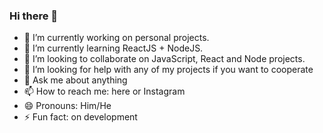 ### Hi there 👋
- 🔭 I’m currently working on personal projects.
- 🌱 I’m currently learning ReactJS + NodeJS.
- 👯 I’m looking to collaborate on JavaScript, React and Node projects.
- 🤔 I’m looking for help with any of my projects if you want to cooperate
- 💬 Ask me about anything
- 📫 How to reach me: here or Instagram
- 😄 Pronouns: Him/He
- ⚡ Fun fact: on development
<!--
**kevinmonkada/kevinmonkada** is a ✨ _special_ ✨ repository because its `README.md` (this file) appears on your GitHub profile.

Here are some ideas to get you started:


-->
